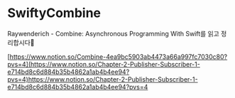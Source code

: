 # SwiftyCombine
Raywenderich - Combine: Asynchronous Programming With Swift를 읽고 정리합시다🍣

[https://www.notion.so/Combine-4ea9bc5903ab4473a66a997fc7030c80?pvs=4](https://www.notion.so/Chapter-2-Publisher-Subscriber-1-e714bd8c6d884b35b4862a1ab4b4ee94?pvs=4)https://www.notion.so/Chapter-2-Publisher-Subscriber-1-e714bd8c6d884b35b4862a1ab4b4ee94?pvs=4
